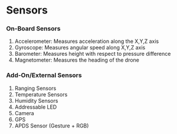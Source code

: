 # Sensors

### On-Board Sensors

1. Accelerometer: Measures acceleration along the X,Y,Z axis
2. Gyroscope: Measures angular speed along X,Y,Z axis
3. Barometer: Measures height with respect to pressure difference
4. Magnetometer: Measures the heading of the drone

### Add-On/External Sensors

1. Ranging Sensors
2. Temperature Sensors
3. Humidity Sensors
4. Addressable LED
5. Camera
6. GPS
7. APDS Sensor \(Gesture + RGB\)

